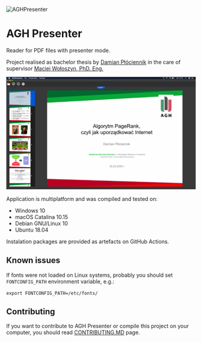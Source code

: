 ![AGHPresenter](https://github.com/Vectrom/aghPresenter/workflows/AGHPresenter/badge.svg?branch=master)

# AGH Presenter
Reader for PDF files with presenter mode.

Project realised as bachelor thesis by [Damian Płóciennik](https://github.com/Vectrom) in the care of supervisor [Maciej Wołoszyn, PhD. Eng.](https://github.com/mwoloszyn)

<img src="./doc/images/macosDark.png" alt="MainWindow" width="600"/>

Application is multiplatform and was compiled and tested on:
- Windows 10
- macOS Catalina 10.15 
- Debian GNU/Linux 10
- Ubuntu 18.04

Instalation packages are provided as artefacts on GitHub Actions.

## Known issues
If fonts were not loaded on Linux systems, probably you should set `FONTCONFIG_PATH` environment variable, e.g.:
```
export FONTCONFIG_PATH=/etc/fonts/
```

## Contributing
If you want to contribute to AGH Presenter or compile this project on your computer, you should read [CONTRIBUTING.MD](CONTRIBUTING.MD) page.